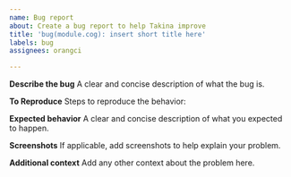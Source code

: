 ```yaml
---
name: Bug report
about: Create a bug report to help Takina improve
title: 'bug(module.cog): insert short title here'
labels: bug
assignees: orangci

---
```


**Describe the bug**
A clear and concise description of what the bug is.

**To Reproduce**
Steps to reproduce the behavior:

**Expected behavior**
A clear and concise description of what you expected to happen.

**Screenshots**
If applicable, add screenshots to help explain your problem.

**Additional context**
Add any other context about the problem here.
